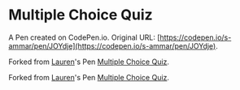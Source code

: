 # Multiple Choice Quiz

A Pen created on CodePen.io. Original URL: [https://codepen.io/s-ammar/pen/JOYdje](https://codepen.io/s-ammar/pen/JOYdje).



Forked from [Lauren](http://codepen.io/phantomesse/)'s Pen [Multiple Choice Quiz](http://codepen.io/phantomesse/pen/YPrqLJ/).

Forked from [Lauren](http://codepen.io/phantomesse/)'s Pen [Multiple Choice Quiz](http://codepen.io/phantomesse/pen/YPrqLJ/).